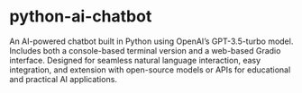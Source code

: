 # python-ai-chatbot
An AI-powered chatbot built in Python using OpenAI’s GPT-3.5-turbo model. Includes both a console-based terminal version and a web-based Gradio interface. Designed for seamless natural language interaction, easy integration, and extension with open-source models or APIs for educational and practical AI applications.
